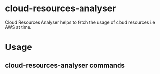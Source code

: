 # cloud-resources-analyser
Cloud Resources Analyser helps to fetch the usage of cloud resources i.e AWS at time. 
# Usage

## cloud-resources-analyser commands

